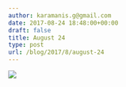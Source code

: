 ```yaml
---
author: karamanis.g@gmail.com
date: 2017-08-24 18:48:00+00:00
draft: false
title: August 24
type: post
url: /blog/2017/8/august-24
---
```




  
   ![](/images/2017-08-24-20178august-24/IMG_2146.jpg)

  


